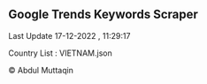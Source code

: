 

## Google Trends Keywords Scraper 
 
Last Update 17-12-2022 , 11:29:17

Country List :
VIETNAM.json



© Abdul Muttaqin 
